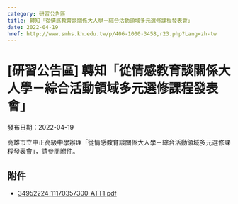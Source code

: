 ```yaml
---
category: 研習公告區
title: 轉知「從情感教育談關係大人學－綜合活動領域多元選修課程發表會」
date: 2022-04-19
href: http://www.smhs.kh.edu.tw/p/406-1000-3458,r23.php?Lang=zh-tw
---
```


# [研習公告區] 轉知「從情感教育談關係大人學－綜合活動領域多元選修課程發表會」

發布日期：2022-04-19

高雄市立中正高級中學辦理「從情感教育談關係大人學－綜合活動領域多元選修課程發表會」，請參閱附件。

## 附件

- [34952224_11170357300_ATT1.pdf](https://www.smhs.kh.edu.tw/var/file/0/1000/attach/63/pta_3214_3204960_38032.pdf)
